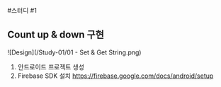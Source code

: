 #스터디 #1
## Count up & down 구현

![Design](/Study-01/01 - Set & Get String.png)


1. 안드로이드 프로젝트 생성
2. Firebase SDK 설치
   https://firebase.google.com/docs/android/setup
   
